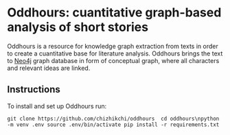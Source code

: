 # Oddhours: cuantitative graph-based analysis of short stories

Oddhours is a resource for knowledge graph extraction from texts in order to create a cuantitative base for literature analysis. Oddhours brings the text to [Neo4j](https://neo4j.com) graph database in form of conceptual graph, where all characters and relevant ideas are linked.

## Instructions
To install and set up Oddhours run:

`git clone https://github.com/chizhikchi/oddhours 
cd oddhours\npython -m venv .env
source .env/bin/activate
pip install -r requirements.txt`
